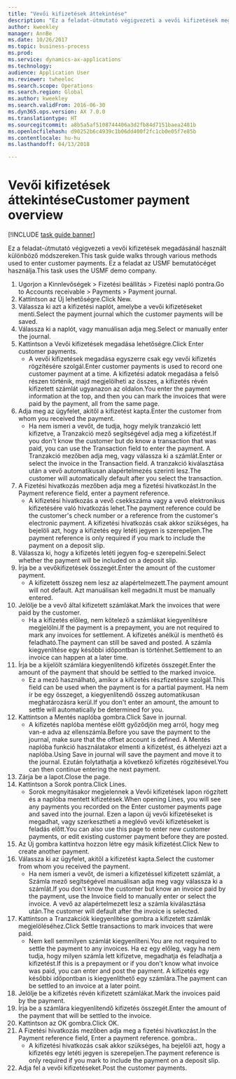 ```yaml
--- 
title: "Vevői kifizetések áttekintése"
description: "Ez a feladat-útmutató végigvezeti a vevői kifizetések megadásánál használt különböző módszereken."
author: kweekley
manager: AnnBe
ms.date: 10/26/2017
ms.topic: business-process
ms.prod: 
ms.service: dynamics-ax-applications
ms.technology: 
audience: Application User
ms.reviewer: twheeloc
ms.search.scope: Operations
ms.search.region: Global
ms.author: kweekley
ms.search.validFrom: 2016-06-30
ms.dyn365.ops.version: AX 7.0.0
ms.translationtype: HT
ms.sourcegitcommit: a8b5a5af5108744406a3d2fb84d7151baea2481b
ms.openlocfilehash: d90252b6c4939c1b06dd400f2fc1cb0e05f7e85b
ms.contentlocale: hu-hu
ms.lasthandoff: 04/13/2018

---
```

# <a name="customer-payment-overview"></a><span data-ttu-id="f541c-103">Vevői kifizetések áttekintése</span><span class="sxs-lookup"><span data-stu-id="f541c-103">Customer payment overview</span></span>

[!INCLUDE [task guide banner](../../includes/task-guide-banner.md)]

<span data-ttu-id="f541c-104">Ez a feladat-útmutató végigvezeti a vevői kifizetések megadásánál használt különböző módszereken.</span><span class="sxs-lookup"><span data-stu-id="f541c-104">This task guide walks through various methods used to enter customer payments.</span></span> <span data-ttu-id="f541c-105">Ez a feladat az USMF bemutatócéget használja.</span><span class="sxs-lookup"><span data-stu-id="f541c-105">This task uses the USMF demo company.</span></span>

1. <span data-ttu-id="f541c-106">Ugorjon a Kinnlevőségek > Fizetési beállítás > Fizetési napló pontra.</span><span class="sxs-lookup"><span data-stu-id="f541c-106">Go to Accounts receivable > Payments > Payment journal.</span></span>
2. <span data-ttu-id="f541c-107">Kattintson az Új lehetőségre.</span><span class="sxs-lookup"><span data-stu-id="f541c-107">Click New.</span></span>
3. <span data-ttu-id="f541c-108">Válassza ki azt a kifizetési naplót, amelybe a vevői kifizetéseket menti.</span><span class="sxs-lookup"><span data-stu-id="f541c-108">Select the payment journal which the customer payments will be saved.</span></span>
4. <span data-ttu-id="f541c-109">Válassza ki a naplót, vagy manuálisan adja meg.</span><span class="sxs-lookup"><span data-stu-id="f541c-109">Select or manually enter the journal.</span></span>
5. <span data-ttu-id="f541c-110">Kattintson a Vevői kifizetések megadása lehetőségre.</span><span class="sxs-lookup"><span data-stu-id="f541c-110">Click Enter customer payments.</span></span>
    * <span data-ttu-id="f541c-111">A vevői kifizetések megadása egyszerre csak egy vevői kifizetés rögzítésére szolgál.</span><span class="sxs-lookup"><span data-stu-id="f541c-111">Enter customer payments is used to record one customer payment at a time.</span></span> <span data-ttu-id="f541c-112">A kifizetési adatok megadása a felső részen történik, majd megjelölheti az összes, a kifizetés révén kifizetett számlát ugyanazon az oldalon.</span><span class="sxs-lookup"><span data-stu-id="f541c-112">You enter the payment information at the top, and then you can mark the invoices that were paid by the payment, all from the same page.</span></span>  
6. <span data-ttu-id="f541c-113">Adja meg az ügyfelet, akitől a kifizetést kapta.</span><span class="sxs-lookup"><span data-stu-id="f541c-113">Enter the customer from whom you received the payment.</span></span>
    * <span data-ttu-id="f541c-114">Ha nem ismeri a vevőt, de tudja, hogy melyik tranzakció lett kifizetve, a Tranzakció mező segítségével adja meg a kifizetést.</span><span class="sxs-lookup"><span data-stu-id="f541c-114">If you don't know the customer but do know a transaction that was paid, you can use the Transaction field to enter the payment.</span></span> <span data-ttu-id="f541c-115">A Tranzakció mezőben adja meg, vagy válassza ki a számlát.</span><span class="sxs-lookup"><span data-stu-id="f541c-115">Enter or select the invoice in the Transaction field.</span></span> <span data-ttu-id="f541c-116">A tranzakció kiválasztása után a vevő automatikusan alapértelmezés szerinti lesz.</span><span class="sxs-lookup"><span data-stu-id="f541c-116">The customer will automatically default after you select the transaction.</span></span>  
7. <span data-ttu-id="f541c-117">A Fizetési hivatkozás mezőben adja meg a fizetési hivatkozást.</span><span class="sxs-lookup"><span data-stu-id="f541c-117">In the Payment reference field, enter a payment reference.</span></span>
    * <span data-ttu-id="f541c-118">A kifizetési hivatkozás a vevő csekkszáma vagy a vevő elektronikus kifizetésére való hivatkozás lehet.</span><span class="sxs-lookup"><span data-stu-id="f541c-118">The payment reference could be the customer's check number or a reference from the customer's electronic payment.</span></span> <span data-ttu-id="f541c-119">A kifizetési hivatkozás csak akkor szükséges, ha bejelöli azt, hogy a kifizetés egy letéti jegyen is szerepeljen.</span><span class="sxs-lookup"><span data-stu-id="f541c-119">The payment reference is only required if you mark to include the payment on a deposit slip.</span></span>  
8. <span data-ttu-id="f541c-120">Válassza ki, hogy a kifizetés letéti jegyen fog-e szerepelni.</span><span class="sxs-lookup"><span data-stu-id="f541c-120">Select whether the payment will be included on a deposit slip.</span></span> 
9. <span data-ttu-id="f541c-121">Írja be a vevőkifizetések összegét.</span><span class="sxs-lookup"><span data-stu-id="f541c-121">Enter the amount of the customer payment.</span></span>
    * <span data-ttu-id="f541c-122">A kifizetett összeg nem lesz az alapértelmezett.</span><span class="sxs-lookup"><span data-stu-id="f541c-122">The payment amount will not default.</span></span> <span data-ttu-id="f541c-123">Azt manuálisan kell megadni.</span><span class="sxs-lookup"><span data-stu-id="f541c-123">It must be manually entered.</span></span>  
10. <span data-ttu-id="f541c-124">Jelölje be a vevő által kifizetett számlákat.</span><span class="sxs-lookup"><span data-stu-id="f541c-124">Mark the invoices that were paid by the customer.</span></span>
    * <span data-ttu-id="f541c-125">Ha a kifizetés előleg, nem kötelező a számlákat kiegyenlítésre megjelölni.</span><span class="sxs-lookup"><span data-stu-id="f541c-125">If the payment is a prepayment, you are not required to mark any invoices for settlement.</span></span> <span data-ttu-id="f541c-126">A kifizetés anélkül is menthető és feladható.</span><span class="sxs-lookup"><span data-stu-id="f541c-126">The payment can still be saved and posted.</span></span> <span data-ttu-id="f541c-127">A számla kiegyenlítése egy későbbi időpontban is történhet.</span><span class="sxs-lookup"><span data-stu-id="f541c-127">Settlement to an invoice can happen at a later time.</span></span>  
11. <span data-ttu-id="f541c-128">Írja be a kijelölt számlára kiegyenlítendő kifizetés összegét.</span><span class="sxs-lookup"><span data-stu-id="f541c-128">Enter the amount of the payment that should be settled to the marked invoice.</span></span> 
    * <span data-ttu-id="f541c-129">Ez a mező használható, amikor a kifizetés részfizetésre szolgál.</span><span class="sxs-lookup"><span data-stu-id="f541c-129">This field can be used when the payment is for a partial payment.</span></span> <span data-ttu-id="f541c-130">Ha nem ír be egy összeget, a kiegyenlítendő összeg automatikusan meghatározásra kerül.</span><span class="sxs-lookup"><span data-stu-id="f541c-130">If you don't enter an amount, the amount to settle will automatically be determined for you.</span></span>  
12. <span data-ttu-id="f541c-131">Kattintson a Mentés naplóba gombra.</span><span class="sxs-lookup"><span data-stu-id="f541c-131">Click Save in journal.</span></span>
    * <span data-ttu-id="f541c-132">A kifizetés naplóba mentése előtt győződjön meg arról, hogy meg van-e adva az ellenszámla.</span><span class="sxs-lookup"><span data-stu-id="f541c-132">Before you save the payment to the journal, make sure that the offset account is defined.</span></span> <span data-ttu-id="f541c-133">A Mentés naplóba funkció használatakor elmenti a kifizetést, és áthelyezi azt a naplóba.</span><span class="sxs-lookup"><span data-stu-id="f541c-133">Using Save in journal will save the payment and move it to the journal.</span></span> <span data-ttu-id="f541c-134">Ezután folytathatja a következő kifizetés rögzítésével.</span><span class="sxs-lookup"><span data-stu-id="f541c-134">You can then continue entering the next payment.</span></span>  
13. <span data-ttu-id="f541c-135">Zárja be a lapot.</span><span class="sxs-lookup"><span data-stu-id="f541c-135">Close the page.</span></span>
14. <span data-ttu-id="f541c-136">Kattintson a Sorok pontra.</span><span class="sxs-lookup"><span data-stu-id="f541c-136">Click Lines.</span></span>
    * <span data-ttu-id="f541c-137">Sorok megnyitásakor megjelennek a Vevői kifizetések lapon rögzített és a naplóba mentett kifizetések.</span><span class="sxs-lookup"><span data-stu-id="f541c-137">When opening Lines, you will see any payments you recorded on the Enter customer payments page and saved into the journal.</span></span> <span data-ttu-id="f541c-138">Ezen a lapon új vevői kifizetéseket is megadhat, vagy szerkesztheti a meglévő vevői kifizetéseket is feladás előtt.</span><span class="sxs-lookup"><span data-stu-id="f541c-138">You can also use this page to enter new customer payments, or edit existing customer payment before they are posted.</span></span>  
15. <span data-ttu-id="f541c-139">Az Új gombra kattintva hozzon létre egy másik kifizetést.</span><span class="sxs-lookup"><span data-stu-id="f541c-139">Click New to create another payment.</span></span> 
16. <span data-ttu-id="f541c-140">Válassza ki az ügyfelet, akitől a kifizetést kapta.</span><span class="sxs-lookup"><span data-stu-id="f541c-140">Select the customer from whom you received the payment.</span></span>
    * <span data-ttu-id="f541c-141">Ha nem ismeri a vevőt, de ismeri a kifizetéssel kifizetett számlát, a Számla mező segítségével manuálisan adja meg vagy válassza ki a számlát.</span><span class="sxs-lookup"><span data-stu-id="f541c-141">If you don't know the customer but know an invoice paid by the payment, use the Invoice field to manually enter or select the invoice.</span></span> <span data-ttu-id="f541c-142">A vevő az alapértelmezett lesz a számla kiválasztása után.</span><span class="sxs-lookup"><span data-stu-id="f541c-142">The customer will default after the invoice is selected.</span></span>  
17. <span data-ttu-id="f541c-143">Kattintson a Tranzakciók kiegyenlítése gombra a kifizetett számlák megjelöléséhez.</span><span class="sxs-lookup"><span data-stu-id="f541c-143">Click Settle transactions to mark invoices that were paid.</span></span>
    * <span data-ttu-id="f541c-144">Nem kell semmilyen számlát kiegyenlíteni.</span><span class="sxs-lookup"><span data-stu-id="f541c-144">You are not required to settle the payment to any invoices.</span></span> <span data-ttu-id="f541c-145">Ha ez egy előleg, vagy ha nem tudja, hogy milyen számla lett kifizetve, megadhatja és feladhatja a kifizetést.</span><span class="sxs-lookup"><span data-stu-id="f541c-145">If this is a prepayment or if you don't know what invoice was paid, you can enter and post the payment.</span></span> <span data-ttu-id="f541c-146">A kifizetés egy későbbi időpontban is kiegyenlíthető egy számlára.</span><span class="sxs-lookup"><span data-stu-id="f541c-146">The payment can be settled to an invoice at a later point.</span></span>  
18. <span data-ttu-id="f541c-147">Jelölje be a kifizetés révén kifizetett számlákat.</span><span class="sxs-lookup"><span data-stu-id="f541c-147">Mark the invoices paid by the payment.</span></span> 
19. <span data-ttu-id="f541c-148">Írja be a számlára kiegyenlítendő kifizetés összegét.</span><span class="sxs-lookup"><span data-stu-id="f541c-148">Enter the amount of the payment that will be settled to the invoice.</span></span>
20. <span data-ttu-id="f541c-149">Kattintson az OK gombra.</span><span class="sxs-lookup"><span data-stu-id="f541c-149">Click OK.</span></span>
21. <span data-ttu-id="f541c-150">A Fizetési hivatkozás mezőben adja meg a fizetési hivatkozást.</span><span class="sxs-lookup"><span data-stu-id="f541c-150">In the Payment reference field, Enter a payment reference.</span></span> <span data-ttu-id="f541c-151">gombra.</span><span class="sxs-lookup"><span data-stu-id="f541c-151">.</span></span>
    * <span data-ttu-id="f541c-152">A kifizetési hivatkozás csak akkor szükséges, ha bejelöli azt, hogy a kifizetés egy letéti jegyen is szerepeljen.</span><span class="sxs-lookup"><span data-stu-id="f541c-152">The payment reference is only required if you mark to include the payment on a deposit slip.</span></span>  
22. <span data-ttu-id="f541c-153">Adja fel a vevői kifizetéseket.</span><span class="sxs-lookup"><span data-stu-id="f541c-153">Post the customer payments.</span></span> 


